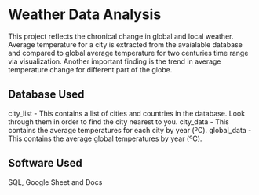 # Weather Data Analysis
This project reflects the chronical change in global and local weather. Average temperature  for a city is extracted from the avaialable database and compared to global average temperature for two centuries time range via visualization. Another important finding is  the trend in average temperature change for different part of the globe.

## Database Used
city_list - This contains a list of cities and countries in the database. Look through them in order to find the city nearest to you.
city_data - This contains the average temperatures for each city by year (ºC).
global_data - This contains the average global temperatures by year (ºC).

## Software Used
SQL, Google Sheet and Docs
